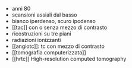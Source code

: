 - anni 80
- scansioni assiali dal basso
- bianco iperdenso, scuro ipodenso
- [[tac]] con o senza mezzo di contrasto
- ricostruzioni su tre piani
- radiazioni ionizzanti
- [[angiotc]]: tc con mezzo di contrasto
- [[tomografia computerizzata]]
- [[hrtc]] High-resolution computed tomography